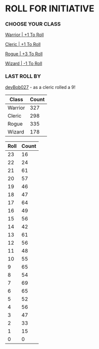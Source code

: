 # ROLL FOR INITIATIVE
### CHOOSE YOUR CLASS

[Warrior | +1 To Roll](https://github.com/benjaminsampica/benjaminsampica/issues/new?title=roll%7Cwarrior&body=Just+click+%27Submit+new+issue%27.)

[Cleric | +1 To Roll](https://github.com/benjaminsampica/benjaminsampica/issues/new?title=roll%7Ccleric&body=Just+click+%27Submit+new+issue%27.)

[Rogue | +3 To Roll](https://github.com/benjaminsampica/benjaminsampica/issues/new?title=roll%7Crogue&body=Just+click+%27Submit+new+issue%27.)

[Wizard | -1 To Roll](https://github.com/benjaminsampica/benjaminsampica/issues/new?title=roll%7Cwizard&body=Just+click+%27Submit+new+issue%27.)
### LAST ROLL BY
[devBob027](https://www.github.com/devBob027) - as a cleric rolled a 9!

|Class|Count|
|-|-|
|Warrior|327|
|Cleric|298|
|Rogue|335|
|Wizard|178|

|Roll|Count|
|-|-|
|23|16
|22|24
|21|61
|20|57
|19|46
|18|47
|17|64
|16|49
|15|56
|14|42
|13|61
|12|56
|11|48
|10|55
|9|65
|8|54
|7|69
|6|65
|5|52
|4|56
|3|47
|2|33
|1|15
|0|0
